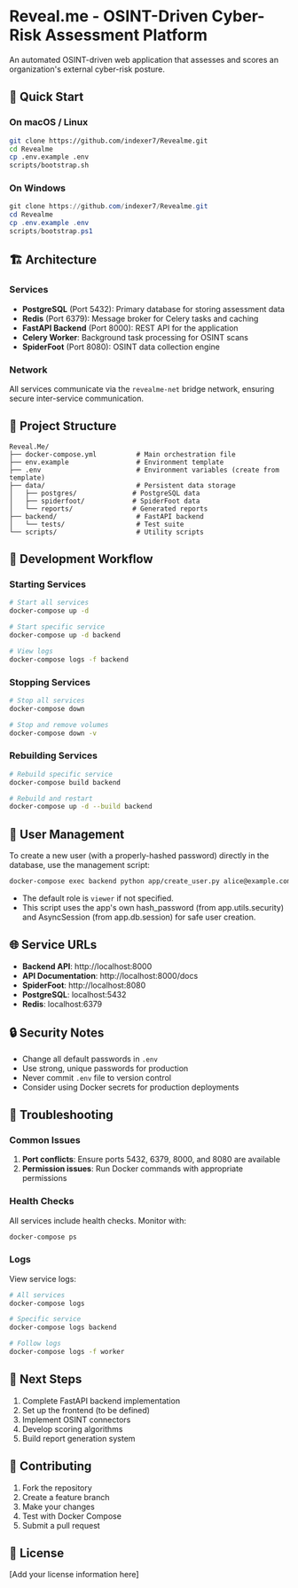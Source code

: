 # Reveal.me - OSINT-Driven Cyber-Risk Assessment Platform

An automated OSINT-driven web application that assesses and scores an organization's external cyber-risk posture.

## 🚀 Quick Start

### On macOS / Linux
```bash
git clone https://github.com/indexer7/Revealme.git
cd Revealme
cp .env.example .env
scripts/bootstrap.sh
```

### On Windows
```powershell
git clone https://github.com/indexer7/Revealme.git
cd Revealme
cp .env.example .env
scripts/bootstrap.ps1
```

## 🏗️ Architecture

### Services

- **PostgreSQL** (Port 5432): Primary database for storing assessment data
- **Redis** (Port 6379): Message broker for Celery tasks and caching
- **FastAPI Backend** (Port 8000): REST API for the application
- **Celery Worker**: Background task processing for OSINT scans
- **SpiderFoot** (Port 8080): OSINT data collection engine

### Network

All services communicate via the `revealme-net` bridge network, ensuring secure inter-service communication.

## 📁 Project Structure

```
Reveal.Me/
├── docker-compose.yml          # Main orchestration file
├── env.example                 # Environment template
├── .env                        # Environment variables (create from template)
├── data/                       # Persistent data storage
│   ├── postgres/              # PostgreSQL data
│   ├── spiderfoot/            # SpiderFoot data
│   └── reports/               # Generated reports
├── backend/                    # FastAPI backend
│   └── tests/                  # Test suite
└── scripts/                    # Utility scripts
```

## 🔧 Development Workflow

### Starting Services
```bash
# Start all services
docker-compose up -d

# Start specific service
docker-compose up -d backend

# View logs
docker-compose logs -f backend
```

### Stopping Services
```bash
# Stop all services
docker-compose down

# Stop and remove volumes
docker-compose down -v
```

### Rebuilding Services
```bash
# Rebuild specific service
docker-compose build backend

# Rebuild and restart
docker-compose up -d --build backend
```

## 👤 User Management

To create a new user (with a properly-hashed password) directly in the database, use the management script:

```bash
docker-compose exec backend python app/create_user.py alice@example.com "P@ssw0rd!" --role admin
```

- The default role is `viewer` if not specified.
- This script uses the app's own hash_password (from app.utils.security) and AsyncSession (from app.db.session) for safe user creation.

## 🌐 Service URLs

- **Backend API**: http://localhost:8000
- **API Documentation**: http://localhost:8000/docs
- **SpiderFoot**: http://localhost:8080
- **PostgreSQL**: localhost:5432
- **Redis**: localhost:6379

## 🔒 Security Notes

- Change all default passwords in `.env`
- Use strong, unique passwords for production
- Never commit `.env` file to version control
- Consider using Docker secrets for production deployments

## 🐛 Troubleshooting

### Common Issues

1. **Port conflicts**: Ensure ports 5432, 6379, 8000, and 8080 are available
2. **Permission issues**: Run Docker commands with appropriate permissions

### Health Checks

All services include health checks. Monitor with:
```bash
docker-compose ps
```

### Logs

View service logs:
```bash
# All services
docker-compose logs

# Specific service
docker-compose logs backend

# Follow logs
docker-compose logs -f worker
```

## 📝 Next Steps

1. Complete FastAPI backend implementation
2. Set up the frontend (to be defined)
3. Implement OSINT connectors
4. Develop scoring algorithms
5. Build report generation system

## 🤝 Contributing

1. Fork the repository
2. Create a feature branch
3. Make your changes
4. Test with Docker Compose
5. Submit a pull request

## 📄 License

[Add your license information here] 